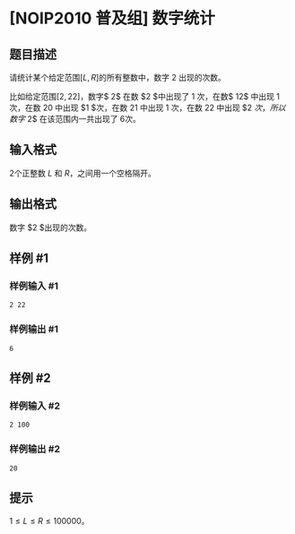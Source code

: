 # [NOIP2010 普及组] 数字统计

## 题目描述

请统计某个给定范围$[L, R]$的所有整数中，数字 $2$ 出现的次数。

比如给定范围$[2, 22]$，数字$ 2$ 在数 $2 $中出现了 $1$ 次，在数$ 12$ 中出现 $1$ 次，在数 $20$ 中出现 $1 $次，在数 21 中出现 $1$ 次，在数 $22$ 中出现 $2 $次，所以数字$ 2$ 在该范围内一共出现了 $6$次。

## 输入格式

$2$个正整数 $L$ 和 $R$，之间用一个空格隔开。

## 输出格式

数字 $2 $出现的次数。

## 样例 #1

### 样例输入 #1

```
2 22
```

### 样例输出 #1

```
6
```

## 样例 #2

### 样例输入 #2

```
2 100
```

### 样例输出 #2

```
20
```

## 提示

$1 ≤ L ≤R≤ 100000$。